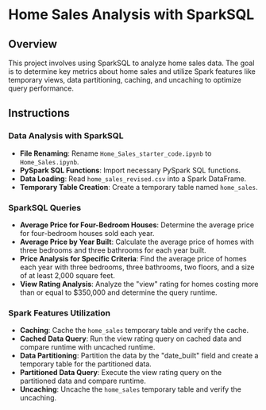 
# Home Sales Analysis with SparkSQL

## Overview

This project involves using SparkSQL to analyze home sales data. The goal is to determine key metrics about home sales and utilize Spark features like temporary views, data partitioning, caching, and uncaching to optimize query performance.

## Instructions

### Data Analysis with SparkSQL

- **File Renaming**: Rename `Home_Sales_starter_code.ipynb` to `Home_Sales.ipynb`.
- **PySpark SQL Functions**: Import necessary PySpark SQL functions.
- **Data Loading**: Read `home_sales_revised.csv` into a Spark DataFrame.
- **Temporary Table Creation**: Create a temporary table named `home_sales`.

### SparkSQL Queries

- **Average Price for Four-Bedroom Houses**: Determine the average price for four-bedroom houses sold each year.
- **Average Price by Year Built**: Calculate the average price of homes with three bedrooms and three bathrooms for each year built.
- **Price Analysis for Specific Criteria**: Find the average price of homes each year with three bedrooms, three bathrooms, two floors, and a size of at least 2,000 square feet.
- **View Rating Analysis**: Analyze the "view" rating for homes costing more than or equal to $350,000 and determine the query runtime.

### Spark Features Utilization

- **Caching**: Cache the `home_sales` temporary table and verify the cache.
- **Cached Data Query**: Run the view rating query on cached data and compare runtime with uncached runtime.
- **Data Partitioning**: Partition the data by the "date_built" field and create a temporary table for the partitioned data.
- **Partitioned Data Query**: Execute the view rating query on the partitioned data and compare runtime.
- **Uncaching**: Uncache the `home_sales` temporary table and verify the uncaching.
